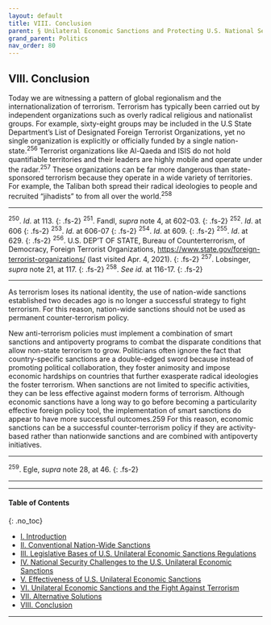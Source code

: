 ```yaml
---
layout: default
title: VIII. Conclusion 
parent: § Unilateral Economic Sanctions and Protecting U.S. National Security 
grand_parent: Politics 
nav_order: 80
---
```

<style>
.dont-break-out {
  /* These are technically the same, but use both */
  overflow-wrap: break-word;
  word-wrap: break-word;

  -ms-word-break: break-all;
  /* This is the dangerous one in WebKit, as it breaks things wherever */
  word-break: break-all;
  /* Instead use this non-standard one: */
  word-break: break-word;
}

.youtube-container {
    position: relative;
    width: 100%;
    height: 0;
    padding-bottom: 56.25%;
}
.youtube-video {
    position: absolute;
    top: 0;
    left: 0;
    width: 100%;
    height: 100%;
}

</style>

<div class="dont-break-out" markdown="1">

## VIII. Conclusion
Today we are witnessing a pattern of global regionalism and the internationalization of terrorism. Terrorism has typically been carried out by independent organizations such as overly radical religious and nationalist groups. For example, sixty-eight groups may be included in the U.S State Department’s List of Designated Foreign Terrorist Organizations, yet no single organization is explicitly or officially funded by a single nation-state.<sup>256</sup> Terrorist organizations like Al-Qaeda and ISIS do not hold quantifiable territories and their leaders are highly mobile and operate under the radar.<sup>257</sup> These organizations can be far more dangerous than state-sponsored terrorism because they operate in a wide variety of territories. For example, the Taliban both spread their radical ideologies to people and recruited “jihadists” to from all over the world.<sup>258</sup>

***

<sup>250</sup>. *Id*. at 113.
{: .fs-2}
<sup>251</sup>. Fandl, *supra* note 4, at 602-03.
{: .fs-2}
<sup>252</sup>. *Id*. at 606
{: .fs-2}
<sup>253</sup>. *Id*. at 606-07
{: .fs-2}
<sup>254</sup>. *Id*. at 609.
{: .fs-2}
<sup>255</sup>. *Id*. at 629.
{: .fs-2}
<sup>256</sup>. U.S. DEP’T OF STATE, Bureau of Counterterrorism, of Democracy, Foreign Terrorist Organizations, https://www.state.gov/foreign-terrorist-organizations/ (last visited Apr. 4, 2021).
{: .fs-2}
<sup>257</sup>. Lobsinger, *supra* note 21, at 117.
{: .fs-2}
<sup>258</sup>. *See id.* at 116-17.
{: .fs-2}
***

As terrorism loses its national identity, the use of nation-wide sanctions established two decades ago is no longer a successful strategy to fight terrorism. For this reason, nation-wide sanctions should not be used as permanent counter-terrorism policy.

New anti-terrorism policies must implement a combination of smart sanctions and antipoverty programs to combat the disparate conditions that allow non-state terrorism to grow. Politicians often ignore the fact that country-specific sanctions are a double-edged sword because instead of promoting political collaboration, they foster animosity and impose economic hardships on countries that further exasperate radical ideologies the foster terrorism. When sanctions are not limited to specific activities, they can be less effective against modern forms of terrorism. Although economic sanctions have a long way to go before becoming a particularity effective foreign policy tool, the implementation of smart sanctions do appear to have more successful outcomes.259 For this reason, economic sanctions can be a successful counter-terrorism policy if they are activity-based rather than nationwide sanctions and are combined with antipoverty initiatives.

***
<sup>259</sup>. Egle, *supra* note 28, at 46.
{: .fs-2}
***

***

#### Table of Contents
{: .no_toc}

<ul><li> <a href="/docs/politics/unilateral-economics-sanctions-and-protecting-us-national-security-1/">I. Introduction</a></li><li> <a href="/docs/politics/unilateral-economics-sanctions-and-protecting-us-national-security-2/">II. Conventional Nation-Wide Sanctions</a></li><li> <a href="/docs/politics/unilateral-economics-sanctions-and-protecting-us-national-security-3/">III. Legislative Bases of U.S. Unilateral Economic Sanctions Regulations</a></li><li> <a href="/docs/politics/unilateral-economics-sanctions-and-protecting-us-national-security-4/">IV. National Security Challenges to the U.S. Unilateral Economic Sanctions</a></li><li> <a href="/docs/politics/unilateral-economics-sanctions-and-protecting-us-national-security-5/">V. Effectiveness of U.S. Unilateral Economic Sanctions</a></li><li> <a href="/docs/politics/unilateral-economics-sanctions-and-protecting-us-national-security-6/">VI. Unilateral Economic Sanctions and the Fight Against Terrorism</a></li><li> <a href="/docs/politics/unilateral-economics-sanctions-and-protecting-us-national-security-7/">VII. Alternative Solutions</a></li><li> <a href="/docs/politics/unilateral-economics-sanctions-and-protecting-us-national-security-8/">VIII. Conclusion</a></li></ul>

***

</div>
